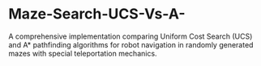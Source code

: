 # Maze-Search-UCS-Vs-A-
A comprehensive implementation comparing Uniform Cost Search (UCS) and A* pathfinding algorithms for robot navigation in randomly generated mazes with special teleportation mechanics.
